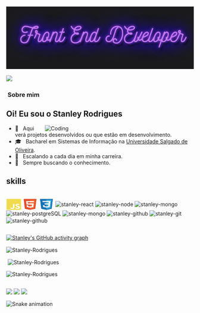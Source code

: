 


![MasterHead](https://github.com/stanley-rodrigues/Stanley-Rodrigues/blob/master/download%20(1).gif?raw=true)

![](https://komarev.com/ghpvc/?username=stanley-rodrigues&color=red)

<h3> &nbsp;Sobre mim </h3>

## Oi! Eu sou o Stanley Rodrigues

<img align="right" alt="Coding" width="400" src="https://github.com/stanley-rodrigues/Stanley-Rodrigues/blob/master/zepeto_video_1672154609575.gif?raw=true">

- 🤔 &nbsp; Aqui verá projetos desenvolvidos ou que estão em desenvolvimento.
- 🎓 &nbsp; Bacharel em Sistemas de Informação na <a href="https://universo.edu.br/">Universidade Salgado de Oliveira</a>.
- 💼 &nbsp; Escalando a cada dia em minha carreira.
- 🌱 &nbsp; Sempre buscando o conhecimento.
 

</div>
  
  ##
 
<div>
 
 ## skills
 
<div style="display: inline_block"><br>
  <img align="center" alt="stanley-Js" height="30" width="40" src="https://raw.githubusercontent.com/devicons/devicon/master/icons/javascript/javascript-plain.svg">
  
  <img align="center" alt="stanley-HTML" height="30" width="40" src="https://raw.githubusercontent.com/devicons/devicon/master/icons/html5/html5-original.svg">
  
  <img align="center" alt="stanley-CSS" height="30" width="40" src="https://raw.githubusercontent.com/devicons/devicon/master/icons/css3/css3-original.svg">
  
  <img align="center" alt="stanley-react" height="30" width="40" src="https://cdn.jsdelivr.net/gh/devicons/devicon/icons/react/react-original.svg" />
  
  <img align="center" alt="stanley-node" height="30" width="40" src="https://cdn.jsdelivr.net/gh/devicons/devicon/icons/nodejs/nodejs-original.svg" />
  
  <img align="center" alt="stanley-mongo" height="30" width="40" src="https://cdn.jsdelivr.net/gh/devicons/devicon/icons/mongodb/mongodb-original.svg" />
  
   <img align="center" alt="stanley-postgreSQL" height="30" width="40" src="https://cdn.jsdelivr.net/gh/devicons/devicon/icons/postgresql/postgresql-plain-wordmark.svg" />
  
<img align="center" alt="stanley-mongo" height="30" width="40" src="https://cdn.jsdelivr.net/gh/devicons/devicon/icons/sequelize/sequelize-original.svg" />
<img align="center" alt="stanley-github" height="30" width="40" src="https://cdn.jsdelivr.net/gh/devicons/devicon/icons/docker/docker-original.svg" />

<img align="center" alt="stanley-git" height="30" width="40" src="https://cdn.jsdelivr.net/gh/devicons/devicon/icons/git/git-original.svg" />

 <img align="center" alt="stanley-github" height="30" width="40" src="https://cdn.jsdelivr.net/gh/devicons/devicon/icons/github/github-original.svg" />
 
</div>
  
  ##
 
<div>
 
[![Stanley's GitHub activity graph](https://activity-graph.herokuapp.com/graph?username=Stanley-Rodrigues&&theme=xcode)](https://github.com/Stanley-Rodrigues)

<p><img align="center" src="https://github-readme-stats.vercel.app/api/top-langs?username=Stanley-Rodrigues&show_icons=true&locale=en&layout=compact&theme=tokyonight" alt="Stanley-Rodrigues" /></p>


<p>&nbsp;<img align="center" src="https://github-readme-stats.vercel.app/api?username=Stanley-Rodrigues&show_icons=true&locale=en&theme=tokyonight" alt="Stanley-Rodrigues" /></p>

<p><img align="center" src="https://github-readme-streak-stats.herokuapp.com/?user=Stanley-Rodrigues&&theme=tokyonight" alt="Stanley-Rodrigues" /></p>


</div>
  
  ##
 
<div> 
  
  <a href="https://www.instagram.com/stanleyrodrigues__/" target="_blank"><img src="https://img.shields.io/badge/-Instagram-%23E4405F?style=for-the-badge&logo=instagram&logoColor=white" target="_blank"></a>
  <a href = "mailto:stanleyrodriguessilva@gmail.com"><img src="https://img.shields.io/badge/-Gmail-%23333?style=for-the-badge&logo=gmail&logoColor=white" target="_blank"></a>
  <a href="https://www.linkedin.com/in/stanley-rodrigues/" target="_blank"><img src="https://img.shields.io/badge/-LinkedIn-%230077B5?style=for-the-badge&logo=linkedin&logoColor=white" target="_blank"></a> 
 
  ![Snake animation](https://github.com/stanley-rodrigues/stanley-rodrigues/blob/output/github-contribution-grid-snake.svg)
 
</div>
